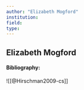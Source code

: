 ```yaml
---
author: "Elizabeth Mogford"
institution:
field:
type:
---
```


## Elizabeth Mogford
#### Bibliography:

![[@Hirschman2009-cs]]